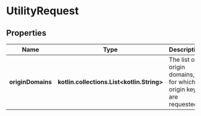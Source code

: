 
# UtilityRequest

## Properties
Name | Type | Description | Notes
------------ | ------------- | ------------- | -------------
**originDomains** | **kotlin.collections.List&lt;kotlin.String&gt;** | The list of origin domains, for which origin keys are requested. | 



